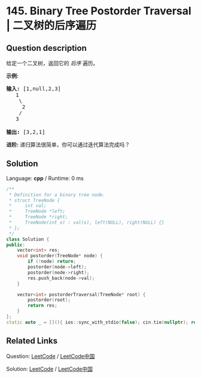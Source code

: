 # 145. Binary Tree Postorder Traversal | 二叉树的后序遍历

## Question description

<!--If you want to use the English description, use <p>Given a binary tree, return the <em>postorder</em> traversal of its nodes&#39; values.</p>

<p><strong>Example:</strong></p>

<pre>
<strong>Input:</strong>&nbsp;<code>[1,null,2,3]</code>
   1
    \
     2
    /
   3

<strong>Output:</strong>&nbsp;<code>[3,2,1]</code>
</pre>

<p><strong>Follow up:</strong> Recursive solution is trivial, could you do it iteratively?</p>
 instead-->
<p>给定一个二叉树，返回它的 <em>后序&nbsp;</em>遍历。</p>

<p><strong>示例:</strong></p>

<pre><strong>输入:</strong> [1,null,2,3]  
   1
    \
     2
    /
   3 

<strong>输出:</strong> [3,2,1]</pre>

<p><strong>进阶:</strong>&nbsp;递归算法很简单，你可以通过迭代算法完成吗？</p>




## Solution

Language: **cpp**  /  Runtime: 0 ms

```cpp
/**
 * Definition for a binary tree node.
 * struct TreeNode {
 *     int val;
 *     TreeNode *left;
 *     TreeNode *right;
 *     TreeNode(int x) : val(x), left(NULL), right(NULL) {}
 * };
 */
class Solution {
public:
    vector<int> res;
    void postorder(TreeNode* node) {
        if (!node) return;
        postorder(node->left);
        postorder(node->right);
        res.push_back(node->val);
    }

    vector<int> postorderTraversal(TreeNode* root) {
        postorder(root);
        return res;
    }
};
static auto _ = [](){ ios::sync_with_stdio(false); cin.tie(nullptr); return 0; }();
```



## Related Links

Question: [LeetCode](https://leetcode.com/problems/binary-tree-postorder-traversal/description/)  /  [LeetCode中国](https://leetcode-cn.com/problems/binary-tree-postorder-traversal/description/)

Solution: [LeetCode](https://leetcode.com/articles/binary-tree-postorder-traversal/)  /  [LeetCode中国](https://leetcode-cn.com/articles/binary-tree-postorder-traversal/)